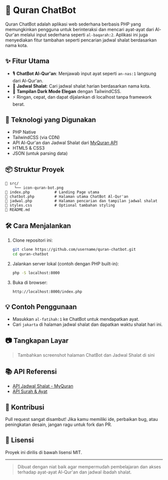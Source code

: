 # 🕌 Quran ChatBot

Quran ChatBot adalah aplikasi web sederhana berbasis PHP yang memungkinkan pengguna untuk berinteraksi dan mencari ayat-ayat dari Al-Qur'an melalui input sederhana seperti `al-baqarah:2`. Aplikasi ini juga menyediakan fitur tambahan seperti pencarian jadwal shalat berdasarkan nama kota.

## ✨ Fitur Utama

- 🎙️ **ChatBot Al-Qur'an**: Menjawab input ayat seperti `an-nas:1` langsung dari Al-Qur'an.
- 📅 **Jadwal Shalat**: Cari jadwal shalat harian berdasarkan nama kota.
- 🌙 **Tampilan Dark Mode Elegan** dengan TailwindCSS.
- ⚡ Ringan, cepat, dan dapat dijalankan di localhost tanpa framework berat.

## 🚀 Teknologi yang Digunakan

- PHP Native
- TailwindCSS (via CDN)
- API Al-Qur'an dan Jadwal Shalat dari [MyQuran API](https://api.myquran.com/)
- HTML5 & CSS3
- JSON (untuk parsing data)

## 📦 Struktur Proyek

```
📁 src/
    └── icon-quran-bot.png
📄 index.php           # Landing Page utama
📄 chatbot.php         # Halaman utama ChatBot Al-Qur'an
📄 jadwal.php          # Halaman pencarian dan tampilan jadwal shalat
📄 styles.css          # Optional tambahan styling
📄 README.md
```

## 🛠️ Cara Menjalankan

1. Clone repositori ini:
   ```bash
   git clone https://github.com/username/quran-chatbot.git
   cd quran-chatbot
   ```
2. Jalankan server lokal (contoh dengan PHP built-in):
   ```bash
   php -S localhost:8000
   ```
3. Buka di browser:
   ```
   http://localhost:8000/index.php
   ```

## 💡 Contoh Penggunaan

- Masukkan `al-fatihah:1` ke ChatBot untuk mendapatkan ayat.
- Cari `jakarta` di halaman jadwal shalat dan dapatkan waktu shalat hari ini.

## 📷 Tangkapan Layar

> Tambahkan screenshot halaman ChatBot dan Jadwal Shalat di sini

## 📚 API Referensi

- [API Jadwal Shalat - MyQuran](https://api.myquran.com/v2/sholat)
- [API Surah & Ayat](https://api.myquran.com/v1/alquran/)

## 🙏 Kontribusi

Pull request sangat disambut! Jika kamu memiliki ide, perbaikan bug, atau peningkatan desain, jangan ragu untuk fork dan PR.

## 📄 Lisensi

Proyek ini dirilis di bawah lisensi MIT.

---

> Dibuat dengan niat baik agar mempermudah pembelajaran dan akses terhadap ayat-ayat Al-Qur'an dan jadwal ibadah shalat.
